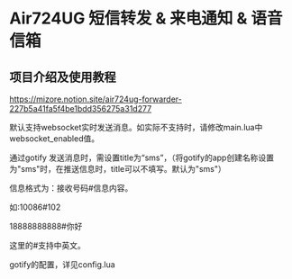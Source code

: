 # Air724UG 短信转发 & 来电通知 & 语音信箱

## 项目介绍及使用教程

https://mizore.notion.site/air724ug-forwarder-227b5a41fa5f4be1bdd356275a31d277

默认支持websocket实时发送消息。如实际不支持时，请修改main.lua中websocket_enabled值。

通过gotify 发送消息时，需设置title为“sms”，（将gotify的app创建名称设置为"sms"时，在推送信息时，title可以不填写。默认为"sms"）

信息格式为：接收号码#信息内容。

如:10086#102

18888888888#你好

这里的#支持中英文。

gotify的配置，详见config.lua

